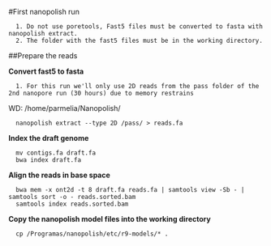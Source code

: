 #First nanopolish run

      1. Do not use poretools, Fast5 files must be converted to fasta with nanopolish extract.
      2. The folder with the fast5 files must be in the working directory.
      
##Prepare the reads

**Convert fast5 to fasta**

      1. For this run we'll only use 2D reads from the pass folder of the 2nd nanopore run (30 hours) due to memory restrains
      
WD: /home/parmelia/Nanopolish/
  
      nanopolish extract --type 2D /pass/ > reads.fa
  
**Index the draft genome**
  
      mv contigs.fa draft.fa
      bwa index draft.fa
  
**Align the reads in base space**
  
      bwa mem -x ont2d -t 8 draft.fa reads.fa | samtools view -Sb - | samtools sort -o - reads.sorted.bam
      samtools index reads.sorted.bam
      
**Copy the nanopolish model files into the working directory**

      cp /Programas/nanopolish/etc/r9-models/* .

